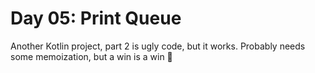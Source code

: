 # Day 05: Print Queue

Another Kotlin project, part 2 is ugly code, but it works. 
Probably needs some memoization, but a win is a win 🙈